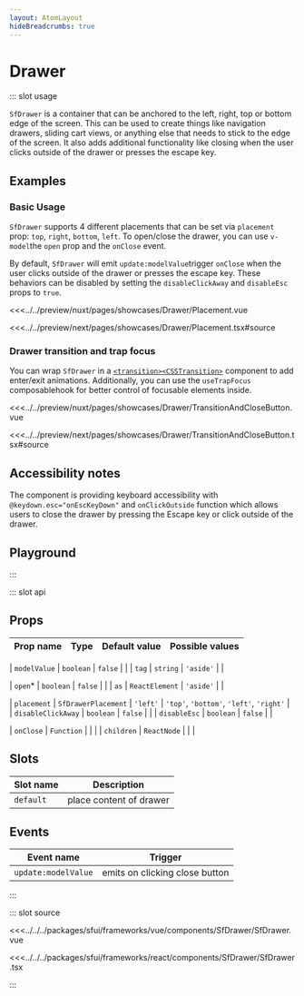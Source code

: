 ```yaml
---
layout: AtomLayout
hideBreadcrumbs: true
---
```


# Drawer

::: slot usage

`SfDrawer` is a container that can be anchored to the left, right, top or bottom edge of the screen. This can be used to create things like navigation drawers, sliding cart views, or anything else that needs to stick to the edge of the screen. It also adds additional functionality like closing when the user clicks outside of the drawer or presses the escape key.

## Examples

### Basic Usage

`SfDrawer` supports 4 different placements that can be set via `placement` prop: `top`, `right`, `bottom`, `left`. To open/close the drawer, you can use <!-- vue -->`v-model`<!-- end vue --><!-- react -->the `open` prop and the `onClose` event<!-- end react -->.

By default, `SfDrawer` will <!-- vue -->emit `update:modelValue`<!-- end vue --><!-- react -->trigger `onClose`<!-- end react --> when the user clicks outside of the drawer or presses the escape key. These behaviors can be disabled by setting the `disableClickAway` and `disableEsc` props to `true`.

<Showcase showcase-name="Drawer/Placement" style="min-height:400px">

<!-- vue -->

<<<../../preview/nuxt/pages/showcases/Drawer/Placement.vue

<!-- end vue -->
<!-- react -->

<<<../../preview/next/pages/showcases/Drawer/Placement.tsx#source

<!-- end react -->

</Showcase>

### Drawer transition and trap focus

You can wrap `SfDrawer` in a <!-- vue -->[`<transition>`](https://vuejs.org/guide/built-ins/transition.html#the-transition-component)<!-- end vue --><!-- react -->[`<CSSTransition>`](https://reactcommunity.org/react-transition-group/css-transition)<!-- end react --> component to add enter/exit animations. Additionally, you can use the `useTrapFocus` <!-- vue -->composable<!-- end vue --><!-- react -->hook<!-- end react --> for better control of focusable elements inside.

<Showcase showcase-name="Drawer/TransitionAndCloseButton" style="min-height: 400px;" no-scale>

<!-- vue -->

<<<../../preview/nuxt/pages/showcases/Drawer/TransitionAndCloseButton.vue

<!-- end vue -->
<!-- react -->

<<<../../preview/next/pages/showcases/Drawer/TransitionAndCloseButton.tsx#source

<!-- end react -->
</Showcase>

## Accessibility notes

The component is providing keyboard accessibility with `@keydown.esc="onEscKeyDown"` and `onClickOutside` function which allows users to close the drawer by pressing the Escape key or click outside of the drawer.

## Playground

<Generate style="height: 600px"/>

:::

::: slot api

## Props

| Prop name | Type | Default value | Possible values |
| --------- | ---- | ------------- | --------------- |
<!-- vue -->
| `modelValue` | `boolean` | `false` | |
| `tag` | `string` | `'aside'` | |
<!-- end vue -->
<!-- react -->
| `open`\* | `boolean` | `false` | |
| `as` | `ReactElement` | `'aside'` | |
<!-- end react -->
| `placement` | `SfDrawerPlacement` | `'left'` | `'top'`, `'bottom'`, `'left'`, `'right'` |  
| `disableClickAway` | `boolean` | `false` | |
| `disableEsc` | `boolean` | `false` | |
<!-- react -->
| `onClose` | `Function` | | |
| `children` | `ReactNode` | | |
<!-- end react -->
<!-- vue -->

## Slots

| Slot name | Description             |
| --------- | ----------------------- |
| `default` | place content of drawer |

## Events

| Event name          | Trigger                        |
| ------------------- | ------------------------------ |
| `update:modelValue` | emits on clicking close button |

<!-- end vue -->

:::

::: slot source
<SourceCode>

<!-- vue -->

<<<../../../packages/sfui/frameworks/vue/components/SfDrawer/SfDrawer.vue

<!-- end vue -->
<!-- react -->

<<<../../../packages/sfui/frameworks/react/components/SfDrawer/SfDrawer.tsx

<!-- end react -->
</SourceCode>
:::
